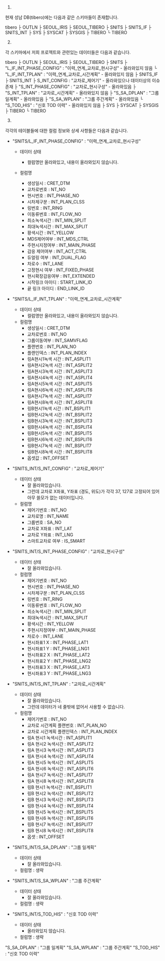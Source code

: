 1.

현재 성남 DB(tibero)에는 다음과 같은 스키마들이 존재합니다.

tibero
├ OUTLN
├ SEOUL_IRIS
├ SEOUL_TIBERO
├ SNITS
├ SNITS_IF
├ SNITS_INT
├ SYS
├ SYSCAT
├ SYSGIS
├ TIBERO
└ TIBERO

2.

각 스키마에서 저희 프로젝트와 관련있는 데이터들은 다음과 같습니다.

tibero
├ OUTLN
├ SEOUL_IRIS
├ SEOUL_TIBERO
├ SNITS
  ├ "L_IF_INT_PHASE_CONFIG" : "이력_연계_교차로_현시구성" - 올라와있지 않음
  └ "L_IF_INT_TPLAN" : "이력_연계_교차로_시간계획" - 올라와있지 않음
├ SNITS_IF
├ SNITS_INT
  ├ S_INT_CONFIG : "교차로_제어기" - 올라와있으나 데이터상의 이슈 존재
  ├ "S_INT_PHASE_CONFIG" : "교차로_현시구성" - 올라와있음
  ├ "S_INT_TPLAN" : "교차로_시간계획" - 올라와있지 않음
  ├ "S_SA_DPLAN" : "그룹 일계획" - 올라와있음
  ├ "S_SA_WPLAN" : "그룹 주간계획" - 올라와있음
  └ "S_TOD_HIS" : "신호 TOD 이력" - 올라와있지 않음
├ SYS
├ SYSCAT
├ SYSGIS
├ TIBERO
└ TIBERO

3.

각각의 테이블들에 대한 컬럼 정보와 상세 사항들은 다음과 같습니다.

- "SNITS/L_IF_INT_PHASE_CONFIG" : "이력_연계_교차로_현시구성"
    - 데이터 상태
        - 컬럼명만 올라와있고, 내용이 올라와있지 않습니다.

    - 컬럼명
        - 생성일시 : CRET_DTM
        - 교차로번호 : NT_NO
        - 현시번호 : INT_PHASE_NO
        - 시차제구분 : INT_PLAN_CLSS
        - 링번호 : INT_RING
        - 이동류번호 : INT_FLOW_NO
        - 최소녹색시간 : INT_MIN_SPLIT
        - 최대녹색시간 : INT_MAX_SPLIT
        - 황색시간 : INT_YELLOW
        - MDS제어여부 : INT_MDS_CTRL
        - 주현시지정여부 : INT_MAIN_PHASE
        - 감응 제어여부 : INT_ACT_CTRL
        - 듀얼링 여부 : INT_DUAL_FLAG
        - 차로수 : INT_LANE
        - 고정현시 여부 : INT_FIXED_PHASE
        - 현시확장감응여부 : INT_EXTENDED
        - 시작링크 아이디 : START_LINK_ID
        - 끝 링크 아이디 : END_LINK_ID

- "SNITS/L_IF_INT_TPLAN" : "이력_연계_교차로_시간계획"
    - 데이터 상태
        - 컬럼명만 올라와있고, 내용이 올라와있지 않습니다.
    - 컬럼명
        - 생성일시 : CRET_DTM
        - 교차로번호 : INT_NO
        - 그룹이동여부 : INT_SAMVFLAG
        - 플랜번호 : INT_PLAN_NO
        - 플랜인덱스 : INT_PLAN_INDEX
        - 링A현시1녹색 시간 : INT_ASPLIT1
        - 링A현시2녹색 시간 : INT_ASPLIT2
        - 링A현시3녹색 시간 : INT_ASPLIT3
        - 링A현시4녹색 시간 : INT_ASPLIT4
        - 링A현시5녹색 시간 : INT_ASPLIT5
        - 링A현시6녹색 시간 : INT_ASPLIT6
        - 링A현시7녹색 시간 : INT_ASPLIT7
        - 링A현시8녹색 시간 : INT_ASPLIT8
        - 링B현시1녹색 시간 : INT_BSPLIT1
        - 링B현시2녹색 시간 : INT_BSPLIT2
        - 링B현시3녹색 시간 : INT_BSPLIT3
        - 링B현시4녹색 시간 : INT_BSPLIT4
        - 링B현시5녹색 시간 : INT_BSPLIT5
        - 링B현시6녹색 시간 : INT_BSPLIT6
        - 링B현시7녹색 시간 : INT_BSPLIT7
        - 링B현시8녹색 시간 : INT_BSPLIT8
        - 옵셋값 : INT_OFFSET

- "SNITS_INT/S_INT_CONFIG" : "교차로_제어기"
    - 데이터 상태
        - 잘 올라와있습니다.
        - 그런데 교차로 X좌표, Y좌표 (경도, 위도)가 각각 37, 127로 고정되어 있어 아무 쓸모가 없는 데이터입니다.
    - 컬럼명
        - 제어기번호 : INT_NO
        - 교차로명 : INT_NAME
        - 그룹번호 : SA_NO
        - 교차로 X좌표 : INT_LAT
        - 교차로 Y좌표 : INT_LNG
        - 스마트교차로 여부 : IS_SMART


- "SNITS_INT/S_INT_PHASE_CONFIG" : "교차로_현시구성"
    - 데이터 상태
        - 잘 올라와있습니다.
    - 컬럼명
        - 제어기번호 : INT_NO
        - 현시번호 : INT_PHASE_NO
        - 시차제구분 : INT_PLAN_CLSS
        - 링번호 : INT_RING
        - 이동류번호 : INT_FLOW_NO
        - 최소녹색시간 : INT_MIN_SPLIT
        - 최대녹색시간 : INT_MAX_SPLIT
        - 황색시간 : INT_YELLOW
        - 주현시지정여부 : INT_MAIN_PHASE
        - 차로수 : INT_LANE
        - 현시좌표1 X : INT_PHASE_LAT1
        - 현시좌표1 Y : INT_PHASE_LNG1
        - 현시좌표2 X : INT_PHASE_LAT2
        - 현시좌표2 Y : INT_PHASE_LNG2
        - 현시좌표3 X : INT_PHASE_LAT3
        - 현시좌표3 Y : INT_PHASE_LNG3

- "SNITS_INT/S_INT_TPLAN" : "교차로_시간계획"
    - 데이터 상태
        - 잘 올라와있습니다.
        - 그런데 데이터가 네 줄밖에 없어서 사용할 수 없습니다.
    - 컬럼명
        - 제어기번호 : INT_NO
        - 교차로 시간계획 플랜번호 : INT_PLAN_NO
        - 교차로 시간계획 플랜인덱스 : INT_PLAN_INDEX
        - 링A 현시1 녹색시간 : INT_ASPLIT1
        - 링A 현시2 녹색시간 : INT_ASPLIT2
        - 링A 현시3 녹색시간 : INT_ASPLIT3
        - 링A 현시4 녹색시간 : INT_ASPLIT4
        - 링A 현시5 녹색시간 : INT_ASPLIT5
        - 링A 현시6 녹색시간 : INT_ASPLIT6
        - 링A 현시7 녹색시간 : INT_ASPLIT7
        - 링A 현시8 녹색시간 : INT_ASPLIT8
        - 링B 현시1 녹색시간 : INT_BSPLIT1
        - 링B 현시2 녹색시간 : INT_BSPLIT2
        - 링B 현시3 녹색시간 : INT_BSPLIT3
        - 링B 현시4 녹색시간 : INT_BSPLIT4
        - 링B 현시5 녹색시간 : INT_BSPLIT5
        - 링B 현시6 녹색시간 : INT_BSPLIT6
        - 링B 현시7 녹색시간 : INT_BSPLIT7
        - 링B 현시8 녹색시간 : INT_BSPLIT8
        - 옵셋 : INT_OFFSET

- "SNITS_INT/S_SA_DPLAN" : "그룹 일계획"
    - 데이터 상태
        - 잘 올라와있습니다.
    - 컬럼명 : 생략

- "SNITS_INT/S_SA_WPLAN" : "그룹 주간계획"
    - 데이터 상태
        - 잘 올라와있습니다.
    - 컬럼명 : 생략

- "SNITS_INT/S_TOD_HIS" : "신호 TOD 이력"
    - 데이터 상태
        - 올라와있지 않습니다.
    - 컬럼명 : 생략

"S_SA_DPLAN" : "그룹 일계획"
"S_SA_WPLAN" : "그룹 주간계획"
"S_TOD_HIS" : "신호 TOD 이력"
